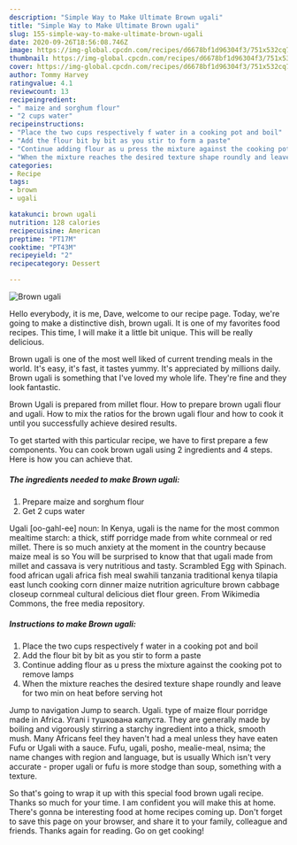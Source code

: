 ```yaml
---
description: "Simple Way to Make Ultimate Brown ugali"
title: "Simple Way to Make Ultimate Brown ugali"
slug: 155-simple-way-to-make-ultimate-brown-ugali
date: 2020-09-26T18:56:08.746Z
image: https://img-global.cpcdn.com/recipes/d6678bf1d96304f3/751x532cq70/brown-ugali-recipe-main-photo.jpg
thumbnail: https://img-global.cpcdn.com/recipes/d6678bf1d96304f3/751x532cq70/brown-ugali-recipe-main-photo.jpg
cover: https://img-global.cpcdn.com/recipes/d6678bf1d96304f3/751x532cq70/brown-ugali-recipe-main-photo.jpg
author: Tommy Harvey
ratingvalue: 4.1
reviewcount: 13
recipeingredient:
- " maize and sorghum flour"
- "2 cups water"
recipeinstructions:
- "Place the two cups respectively f water in a cooking pot and boil"
- "Add the flour bit by bit as you stir to form a paste"
- "Continue adding flour as u press the mixture against the cooking pot to remove lamps"
- "When the mixture reaches the desired texture shape roundly and leave for two min on heat before serving hot"
categories:
- Recipe
tags:
- brown
- ugali

katakunci: brown ugali 
nutrition: 128 calories
recipecuisine: American
preptime: "PT17M"
cooktime: "PT43M"
recipeyield: "2"
recipecategory: Dessert

---
```



![Brown ugali](https://img-global.cpcdn.com/recipes/d6678bf1d96304f3/751x532cq70/brown-ugali-recipe-main-photo.jpg)

Hello everybody, it is me, Dave, welcome to our recipe page. Today, we're going to make a distinctive dish, brown ugali. It is one of my favorites food recipes. This time, I will make it a little bit unique. This will be really delicious.

Brown ugali is one of the most well liked of current trending meals in the world. It's easy, it's fast, it tastes yummy. It's appreciated by millions daily. Brown ugali is something that I've loved my whole life. They're fine and they look fantastic.

Brown Ugali is prepared from millet flour. How to prepare brown ugali flour and ugali. How to mix the ratios for the brown ugali flour and how to cook it until you successfully achieve desired results.


To get started with this particular recipe, we have to first prepare a few components. You can cook brown ugali using 2 ingredients and 4 steps. Here is how you can achieve that.

##### The ingredients needed to make Brown ugali:

1. Prepare  maize and sorghum flour
1. Get 2 cups water


Ugali [oo-gahl-ee] noun: In Kenya, ugali is the name for the most common mealtime starch: a thick, stiff porridge made from white cornmeal or red millet. There is so much anxiety at the moment in the country because maize meal is so You will be surprised to know that that ugali made from millet and cassava is very nutritious and tasty. Scrambled Egg with Spinach. food african ugali africa fish meal swahili tanzania traditional kenya tilapia east lunch cooking corn dinner maize nutrition agriculture brown cabbage closeup cornmeal cultural delicious diet flour green. From Wikimedia Commons, the free media repository. 

##### Instructions to make Brown ugali:

1. Place the two cups respectively f water in a cooking pot and boil
1. Add the flour bit by bit as you stir to form a paste
1. Continue adding flour as u press the mixture against the cooking pot to remove lamps
1. When the mixture reaches the desired texture shape roundly and leave for two min on heat before serving hot


Jump to navigation Jump to search. Ugali. type of maize flour porridge made in Africa. Угалі і тушкована капуста. They are generally made by boiling and vigorously stirring a starchy ingredient into a thick, smooth mush. Many Africans feel they haven&#39;t had a meal unless they have eaten Fufu or Ugali with a sauce. Fufu, ugali, posho, mealie-meal, nsima; the name changes with region and language, but is usually Which isn&#39;t very accurate - proper ugali or fufu is more stodge than soup, something with a texture. 

So that's going to wrap it up with this special food brown ugali recipe. Thanks so much for your time. I am confident you will make this at home. There's gonna be interesting food at home recipes coming up. Don't forget to save this page on your browser, and share it to your family, colleague and friends. Thanks again for reading. Go on get cooking!
